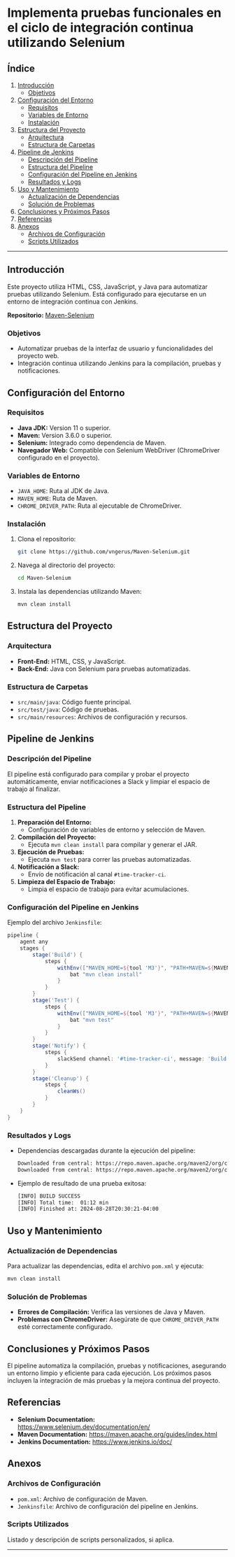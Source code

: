 
# Implementa pruebas funcionales en el ciclo de integración continua utilizando Selenium

## Índice
1. [Introducción](#introducción)
    - [Objetivos](#objetivos)
2. [Configuración del Entorno](#configuración-del-entorno)
    - [Requisitos](#requisitos)
    - [Variables de Entorno](#variables-de-entorno)
    - [Instalación](#instalación)
3. [Estructura del Proyecto](#estructura-del-proyecto)
    - [Arquitectura](#arquitectura)
    - [Estructura de Carpetas](#estructura-de-carpetas)
4. [Pipeline de Jenkins](#pipeline-de-jenkins)
    - [Descripción del Pipeline](#descripción-del-pipeline)
    - [Estructura del Pipeline](#estructura-del-pipeline)
    - [Configuración del Pipeline en Jenkins](#configuración-del-pipeline-en-jenkins)
    - [Resultados y Logs](#resultados-y-logs)
5. [Uso y Mantenimiento](#uso-y-mantenimiento)
    - [Actualización de Dependencias](#actualización-de-dependencias)
    - [Solución de Problemas](#solución-de-problemas)
6. [Conclusiones y Próximos Pasos](#conclusiones-y-próximos-pasos)
7. [Referencias](#referencias)
8. [Anexos](#anexos)
    - [Archivos de Configuración](#archivos-de-configuración)
    - [Scripts Utilizados](#scripts-utilizados)

---

## Introducción
Este proyecto utiliza HTML, CSS, JavaScript, y Java para automatizar pruebas utilizando Selenium. Está configurado para ejecutarse en un entorno de integración continua con Jenkins.

**Repositorio:** [Maven-Selenium](https://github.com/vngerus/Maven-Selenium)

### Objetivos
- Automatizar pruebas de la interfaz de usuario y funcionalidades del proyecto web.
- Integración continua utilizando Jenkins para la compilación, pruebas y notificaciones.

## Configuración del Entorno
### Requisitos
- **Java JDK:** Version 11 o superior.
- **Maven:** Version 3.6.0 o superior.
- **Selenium:** Integrado como dependencia de Maven.
- **Navegador Web:** Compatible con Selenium WebDriver (ChromeDriver configurado en el proyecto).

### Variables de Entorno
- `JAVA_HOME`: Ruta al JDK de Java.
- `MAVEN_HOME`: Ruta de Maven.
- `CHROME_DRIVER_PATH`: Ruta al ejecutable de ChromeDriver.

### Instalación
1. Clona el repositorio:
   ```bash
   git clone https://github.com/vngerus/Maven-Selenium.git
   ```
2. Navega al directorio del proyecto:
   ```bash
   cd Maven-Selenium
   ```
3. Instala las dependencias utilizando Maven:
   ```bash
   mvn clean install
   ```

## Estructura del Proyecto
### Arquitectura
- **Front-End:** HTML, CSS, y JavaScript.
- **Back-End:** Java con Selenium para pruebas automatizadas.

### Estructura de Carpetas
- `src/main/java`: Código fuente principal.
- `src/test/java`: Código de pruebas.
- `src/main/resources`: Archivos de configuración y recursos.

## Pipeline de Jenkins
### Descripción del Pipeline
El pipeline está configurado para compilar y probar el proyecto automáticamente, enviar notificaciones a Slack y limpiar el espacio de trabajo al finalizar.

### Estructura del Pipeline
1. **Preparación del Entorno:**
   - Configuración de variables de entorno y selección de Maven.
2. **Compilación del Proyecto:**
   - Ejecuta `mvn clean install` para compilar y generar el JAR.
3. **Ejecución de Pruebas:**
   - Ejecuta `mvn test` para correr las pruebas automatizadas.
4. **Notificación a Slack:**
   - Envío de notificación al canal `#time-tracker-ci`.
5. **Limpieza del Espacio de Trabajo:**
   - Limpia el espacio de trabajo para evitar acumulaciones.

### Configuración del Pipeline en Jenkins
Ejemplo del archivo `Jenkinsfile`:

```groovy
pipeline {
    agent any
    stages {
        stage('Build') {
            steps {
                withEnv(["MAVEN_HOME=${tool 'M3'}", "PATH+MAVEN=${MAVEN_HOME}/bin"]) {
                    bat "mvn clean install"
                }
            }
        }
        stage('Test') {
            steps {
                withEnv(["MAVEN_HOME=${tool 'M3'}", "PATH+MAVEN=${MAVEN_HOME}/bin"]) {
                    bat "mvn test"
                }
            }
        }
        stage('Notify') {
            steps {
                slackSend channel: '#time-tracker-ci', message: 'Build and Tests Completed Successfully', iconEmoji: '👌', username: 'El viejo jenkins'
            }
        }
        stage('Cleanup') {
            steps {
                cleanWs()
            }
        }
    }
}
```

### Resultados y Logs
- Dependencias descargadas durante la ejecución del pipeline:
  ```bash
  Downloaded from central: https://repo.maven.apache.org/maven2/org/codehaus/plexus/plexus-digest/1.0/plexus-digest-1.0.jar (12 kB at 539 kB/s)
  Downloaded from central: https://repo.maven.apache.org/maven2/org/codehaus/plexus/plexus-utils/3.0.5/plexus-utils-3.0.5.jar (230 kB at 9.6 MB/s)
  ```
- Ejemplo de resultado de una prueba exitosa:
  ```bash
  [INFO] BUILD SUCCESS
  [INFO] Total time:  01:12 min
  [INFO] Finished at: 2024-08-28T20:30:21-04:00
  ```

## Uso y Mantenimiento
### Actualización de Dependencias
Para actualizar las dependencias, edita el archivo `pom.xml` y ejecuta:
```bash
mvn clean install
```

### Solución de Problemas
- **Errores de Compilación:** Verifica las versiones de Java y Maven.
- **Problemas con ChromeDriver:** Asegúrate de que `CHROME_DRIVER_PATH` esté correctamente configurado.

## Conclusiones y Próximos Pasos
El pipeline automatiza la compilación, pruebas y notificaciones, asegurando un entorno limpio y eficiente para cada ejecución. Los próximos pasos incluyen la integración de más pruebas y la mejora continua del proyecto.

## Referencias
- **Selenium Documentation:** https://www.selenium.dev/documentation/en/
- **Maven Documentation:** https://maven.apache.org/guides/index.html
- **Jenkins Documentation:** https://www.jenkins.io/doc/

## Anexos
### Archivos de Configuración
- `pom.xml`: Archivo de configuración de Maven.
- `Jenkinsfile`: Archivo de configuración del pipeline en Jenkins.

### Scripts Utilizados
Listado y descripción de scripts personalizados, si aplica.

---
